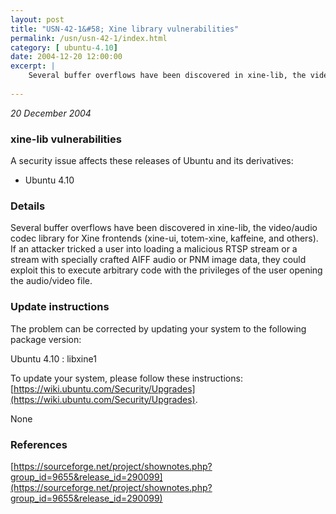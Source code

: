 ```yaml
---
layout: post
title: "USN-42-1&#58; Xine library vulnerabilities"
permalink: /usn/usn-42-1/index.html
category: [ ubuntu-4.10]
date: 2004-12-20 12:00:00
excerpt: |
    Several buffer overflows have been discovered in xine-lib, the video/audio codec library for Xine frontends (xine-ui, totem-xine, kaffeine, and others). If an attacker tricked a user into loading a malicious RTSP stream or a stream with specially crafted AIFF audio or PNM image data, they could exploit this to execute arbitrary code with the privileges of the user opening the audio/video file.
    
--- 
```

 
 

*20 December 2004*

### xine-lib vulnerabilities

A security issue affects these releases of Ubuntu and its derivatives:

* Ubuntu 4.10

### Details

Several buffer overflows have been discovered in xine-lib, the video/audio codec library for Xine frontends (xine-ui, totem-xine, kaffeine, and others). If an attacker tricked a user into loading a malicious RTSP stream or a stream with specially crafted AIFF audio or PNM image data, they could exploit this to execute arbitrary code with the privileges of the user opening the audio/video file.

### Update instructions

The problem can be corrected by updating your system to the following package version:

Ubuntu 4.10
 : libxine1 

To update your system, please follow these instructions: [https://wiki.ubuntu.com/Security/Upgrades](https://wiki.ubuntu.com/Security/Upgrades).

None

### References

 
 [https://sourceforge.net/project/shownotes.php?group_id=9655&release_id=290099](https://sourceforge.net/project/shownotes.php?group_id=9655&release_id=290099)
 

